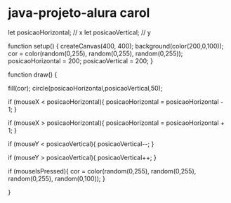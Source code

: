 # java-projeto-alura carol

let posicaoHorizontal; // x
let posicaoVertical; // y

function setup() {
  createCanvas(400, 400);
   background(color(200,0,100));
  cor = color(random(0,255), random(0,255), random(0,255));
  posicaoHorizontal = 200;
  posicaoVertical = 200;
}


function draw() {
  
  fill(cor);
  circle(posicaoHorizontal,posicaoVertical,50);
 
  
  
  if (mouseX < posicaoHorizontal){
    posicaoHorizontal =  posicaoHorizontal - 1;
  }
  
  if (mouseX > posicaoHorizontal){
    posicaoHorizontal =  posicaoHorizontal + 1;
  }
  
  if (mouseY < posicaoVertical){
    posicaoVertical--;
  }
    
  if (mouseY > posicaoVertical){
    posicaoVertical++;
  }
  
  if (mouseIsPressed){
    cor = color(random(0,255), random(0,255), random(0,255), random(0,100));
  }
    
}
